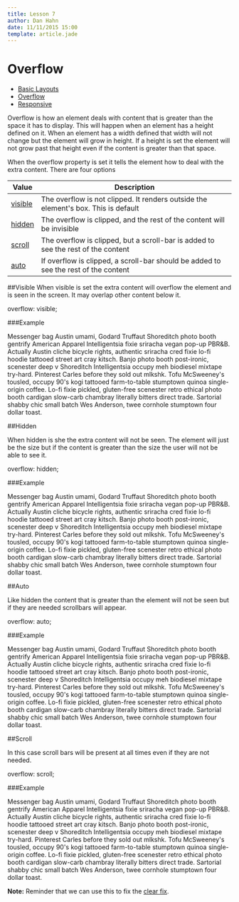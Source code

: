 ```yaml
---
title: Lesson 7
author: Dan Hahn
date: 11/11/2015 15:00
template: article.jade
---
```


# Overflow

* [Basic Layouts]()
* [Overflow](overflow.html)
* [Responsive](responsive.html)

Overflow is how an element deals with content that is greater than the space it has to display. This will happen when an element has a height defined on it. When an element has a width defined that width will not change but the element will grow in height. If a height is set the element will not grow past that height even if the content is greater than that space.

When the overflow property is set it tells the element how to deal with the extra content. There are four options

Value                            | Description
---------------------------------|------------------------------------------------------------------------------------
[visible](overflow.html#visible) | The overflow is not clipped. It renders outside the element's box. This is default
[hidden](overflow.html#hidden)   | The overflow is clipped, and the rest of the content will be invisible
[scroll](overflow.html#scroll)   | The overflow is clipped, but a scroll-bar is added to see the rest of the content
[auto](overflow.html#auto)       | If overflow is clipped, a scroll-bar should be added to see the rest of the content

##Visible
When visible is set the extra content will overflow the element and is seen in the screen. It may overlap other content below it.

  overflow: visible;

###Example

<div class="overflow">Messenger bag Austin umami, Godard Truffaut Shoreditch photo booth gentrify American Apparel Intelligentsia fixie sriracha vegan pop-up PBR&B. Actually Austin cliche bicycle rights, authentic sriracha cred fixie lo-fi hoodie tattooed street art cray kitsch. Banjo photo booth post-ironic, scenester deep v Shoreditch Intelligentsia occupy meh biodiesel mixtape try-hard. Pinterest Carles before they sold out mlkshk. Tofu McSweeney's tousled, occupy 90's kogi tattooed farm-to-table stumptown quinoa single-origin coffee. Lo-fi fixie pickled, gluten-free scenester retro ethical photo booth cardigan slow-carb chambray literally bitters direct trade. Sartorial shabby chic small batch Wes Anderson, twee cornhole stumptown four dollar toast.</div>

##Hidden

When hidden is she the extra content will not be seen. The element will just be the size but if the content is greater than the size the user will not be able to see it.

  overflow: hidden;

###Example

<div class="overflow" style="overflow: hidden">Messenger bag Austin umami, Godard Truffaut Shoreditch photo booth gentrify American Apparel Intelligentsia fixie sriracha vegan pop-up PBR&B. Actually Austin cliche bicycle rights, authentic sriracha cred fixie lo-fi hoodie tattooed street art cray kitsch. Banjo photo booth post-ironic, scenester deep v Shoreditch Intelligentsia occupy meh biodiesel mixtape try-hard. Pinterest Carles before they sold out mlkshk. Tofu McSweeney's tousled, occupy 90's kogi tattooed farm-to-table stumptown quinoa single-origin coffee. Lo-fi fixie pickled, gluten-free scenester retro ethical photo booth cardigan slow-carb chambray literally bitters direct trade. Sartorial shabby chic small batch Wes Anderson, twee cornhole stumptown four dollar toast.</div>


##Auto

Like hidden the content that is greater than the element will not be seen but if they are needed scrollbars will appear.

  overflow: auto;

###Example

<div class="overflow" style="overflow: auto">Messenger bag Austin umami, Godard Truffaut Shoreditch photo booth gentrify American Apparel Intelligentsia fixie sriracha vegan pop-up PBR&B. Actually Austin cliche bicycle rights, authentic sriracha cred fixie lo-fi hoodie tattooed street art cray kitsch. Banjo photo booth post-ironic, scenester deep v Shoreditch Intelligentsia occupy meh biodiesel mixtape try-hard. Pinterest Carles before they sold out mlkshk. Tofu McSweeney's tousled, occupy 90's kogi tattooed farm-to-table stumptown quinoa single-origin coffee. Lo-fi fixie pickled, gluten-free scenester retro ethical photo booth cardigan slow-carb chambray literally bitters direct trade. Sartorial shabby chic small batch Wes Anderson, twee cornhole stumptown four dollar toast.</div>


##Scroll

In this case scroll bars will be present at all times even if they are not needed.

  overflow: scroll;

###Example

<div class="overflow" style="overflow: scroll">Messenger bag Austin umami, Godard Truffaut Shoreditch photo booth gentrify American Apparel Intelligentsia fixie sriracha vegan pop-up PBR&B. Actually Austin cliche bicycle rights, authentic sriracha cred fixie lo-fi hoodie tattooed street art cray kitsch. Banjo photo booth post-ironic, scenester deep v Shoreditch Intelligentsia occupy meh biodiesel mixtape try-hard. Pinterest Carles before they sold out mlkshk. Tofu McSweeney's tousled, occupy 90's kogi tattooed farm-to-table stumptown quinoa single-origin coffee. Lo-fi fixie pickled, gluten-free scenester retro ethical photo booth cardigan slow-carb chambray literally bitters direct trade. Sartorial shabby chic small batch Wes Anderson, twee cornhole stumptown four dollar toast.</div>

**Note:** Reminder that we can use this to fix the [clear fix](/lessons/lesson-6/clear-fix.html).
